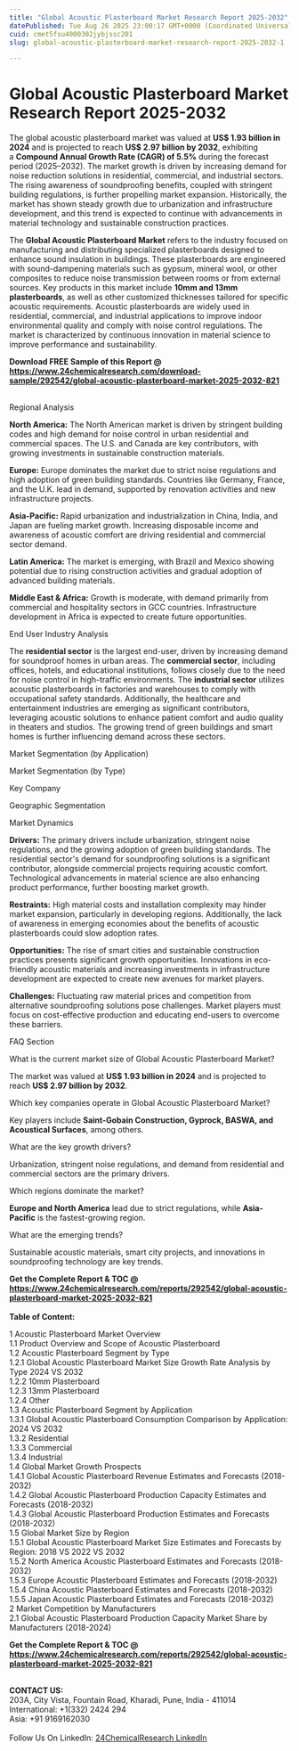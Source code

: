 ```yaml
---
title: "Global Acoustic Plasterboard Market Research Report 2025-2032"
datePublished: Tue Aug 26 2025 23:00:17 GMT+0000 (Coordinated Universal Time)
cuid: cmet5fsu4000302jybjssc201
slug: global-acoustic-plasterboard-market-research-report-2025-2032-1

---
```


# Global Acoustic Plasterboard Market Research Report 2025-2032

<p>The global acoustic plasterboard market was valued at <strong>US$ 1.93 billion in 2024</strong> and is projected to reach <strong>US$ 2.97 billion by 2032</strong>, exhibiting a <strong>Compound Annual Growth Rate (CAGR) of 5.5%</strong> during the forecast period (2025–2032). The market growth is driven by increasing demand for noise reduction solutions in residential, commercial, and industrial sectors. The rising awareness of soundproofing benefits, coupled with stringent building regulations, is further propelling market expansion. Historically, the market has shown steady growth due to urbanization and infrastructure development, and this trend is expected to continue with advancements in material technology and sustainable construction practices.</p><p>
</p><p>The <strong>Global Acoustic Plasterboard Market</strong> refers to the industry focused on manufacturing and distributing specialized plasterboards designed to enhance sound insulation in buildings. These plasterboards are engineered with sound-dampening materials such as gypsum, mineral wool, or other composites to reduce noise transmission between rooms or from external sources. Key products in this market include <strong>10mm and 13mm plasterboards</strong>, as well as other customized thicknesses tailored for specific acoustic requirements. Acoustic plasterboards are widely used in residential, commercial, and industrial applications to improve indoor environmental quality and comply with noise control regulations. The market is characterized by continuous innovation in material science to improve performance and sustainability.</p><div><b>Download FREE Sample of this Report @ 
            <a href="https://www.24chemicalresearch.com/download-sample/292542/global-acoustic-plasterboard-market-2025-2032-821">
            https://www.24chemicalresearch.com/download-sample/292542/global-acoustic-plasterboard-market-2025-2032-821</a></b></div><br><p>
Regional Analysis</p><p>
</p><p><strong>North America:</strong> The North American market is driven by stringent building codes and high demand for noise control in urban residential and commercial spaces. The U.S. and Canada are key contributors, with growing investments in sustainable construction materials.</p><p>
</p><p><strong>Europe:</strong> Europe dominates the market due to strict noise regulations and high adoption of green building standards. Countries like Germany, France, and the U.K. lead in demand, supported by renovation activities and new infrastructure projects.</p><p>
</p><p><strong>Asia-Pacific:</strong> Rapid urbanization and industrialization in China, India, and Japan are fueling market growth. Increasing disposable income and awareness of acoustic comfort are driving residential and commercial sector demand.</p><p>
</p><p><strong>Latin America:</strong> The market is emerging, with Brazil and Mexico showing potential due to rising construction activities and gradual adoption of advanced building materials.</p><p>
</p><p><strong>Middle East &amp; Africa:</strong> Growth is moderate, with demand primarily from commercial and hospitality sectors in GCC countries. Infrastructure development in Africa is expected to create future opportunities.</p><p>
End User Industry Analysis</p><p>
</p><p>The <strong>residential sector</strong> is the largest end-user, driven by increasing demand for soundproof homes in urban areas. The <strong>commercial sector</strong>, including offices, hotels, and educational institutions, follows closely due to the need for noise control in high-traffic environments. The <strong>industrial sector</strong> utilizes acoustic plasterboards in factories and warehouses to comply with occupational safety standards. Additionally, the healthcare and entertainment industries are emerging as significant contributors, leveraging acoustic solutions to enhance patient comfort and audio quality in theaters and studios. The growing trend of green buildings and smart homes is further influencing demand across these sectors.</p><p>
Market Segmentation (by Application)</p><p>
</p><p>
Market Segmentation (by Type)</p><p>
</p><p>
Key Company</p><p>
</p><p>
Geographic Segmentation</p><p>
</p><p>
Market Dynamics</p><p>
</p><p><strong>Drivers:</strong> The primary drivers include urbanization, stringent noise regulations, and the growing adoption of green building standards. The residential sector's demand for soundproofing solutions is a significant contributor, alongside commercial projects requiring acoustic comfort. Technological advancements in material science are also enhancing product performance, further boosting market growth.</p><p>
</p><p><strong>Restraints:</strong> High material costs and installation complexity may hinder market expansion, particularly in developing regions. Additionally, the lack of awareness in emerging economies about the benefits of acoustic plasterboards could slow adoption rates.</p><p>
</p><p><strong>Opportunities:</strong> The rise of smart cities and sustainable construction practices presents significant growth opportunities. Innovations in eco-friendly acoustic materials and increasing investments in infrastructure development are expected to create new avenues for market players.</p><p>
</p><p><strong>Challenges:</strong> Fluctuating raw material prices and competition from alternative soundproofing solutions pose challenges. Market players must focus on cost-effective production and educating end-users to overcome these barriers.</p><p>
FAQ Section</p><p>
What is the current market size of Global Acoustic Plasterboard Market?</p><p>
</p><p>The market was valued at <strong>US$ 1.93 billion in 2024</strong> and is projected to reach <strong>US$ 2.97 billion by 2032</strong>.</p><p>
Which key companies operate in Global Acoustic Plasterboard Market?</p><p>
</p><p>Key players include <strong>Saint-Gobain Construction, Gyprock, BASWA, and Acoustical Surfaces</strong>, among others.</p><p>
What are the key growth drivers?</p><p>
</p><p>Urbanization, stringent noise regulations, and demand from residential and commercial sectors are the primary drivers.</p><p>
Which regions dominate the market?</p><p>
</p><p><strong>Europe and North America</strong> lead due to strict regulations, while <strong>Asia-Pacific</strong> is the fastest-growing region.</p><p>
What are the emerging trends?</p><p>
</p><p>Sustainable acoustic materials, smart city projects, and innovations in soundproofing technology are key trends.</p>

<div><b>Get the Complete Report & TOC @ 
            <a href="https://www.24chemicalresearch.com/reports/292542/global-acoustic-plasterboard-market-2025-2032-821">
            https://www.24chemicalresearch.com/reports/292542/global-acoustic-plasterboard-market-2025-2032-821</a></b></div><br>
            <b>Table of Content:</b><p>1 Acoustic Plasterboard Market Overview<br />
    1.1 Product Overview and Scope of Acoustic Plasterboard<br />
    1.2 Acoustic Plasterboard Segment by Type<br />
        1.2.1 Global Acoustic Plasterboard Market Size Growth Rate Analysis by Type 2024 VS 2032<br />
        1.2.2 10mm Plasterboard<br />
        1.2.3 13mm Plasterboard<br />
        1.2.4 Other<br />
    1.3 Acoustic Plasterboard Segment by Application<br />
        1.3.1 Global Acoustic Plasterboard Consumption Comparison by Application: 2024 VS 2032<br />
        1.3.2 Residential<br />
        1.3.3 Commercial<br />
        1.3.4 Industrial<br />
    1.4 Global Market Growth Prospects<br />
        1.4.1 Global Acoustic Plasterboard Revenue Estimates and Forecasts (2018-2032)<br />
        1.4.2 Global Acoustic Plasterboard Production Capacity Estimates and Forecasts (2018-2032)<br />
        1.4.3 Global Acoustic Plasterboard Production Estimates and Forecasts (2018-2032)<br />
    1.5 Global Market Size by Region<br />
        1.5.1 Global Acoustic Plasterboard Market Size Estimates and Forecasts by Region: 2018 VS 2022 VS 2032<br />
        1.5.2 North America Acoustic Plasterboard Estimates and Forecasts (2018-2032)<br />
        1.5.3 Europe Acoustic Plasterboard Estimates and Forecasts (2018-2032)<br />
        1.5.4 China Acoustic Plasterboard Estimates and Forecasts (2018-2032)<br />
        1.5.5 Japan Acoustic Plasterboard Estimates and Forecasts (2018-2032)<br />
2 Market Competition by Manufacturers<br />
    2.1 Global Acoustic Plasterboard Production Capacity Market Share by Manufacturers (2018-2024)<br />
    </p>

<div><b>Get the Complete Report & TOC @ 
            <a href="https://www.24chemicalresearch.com/reports/292542/global-acoustic-plasterboard-market-2025-2032-821">
            https://www.24chemicalresearch.com/reports/292542/global-acoustic-plasterboard-market-2025-2032-821</a></b></div><br>

<b>CONTACT US:</b><br>
            203A, City Vista, Fountain Road, Kharadi, Pune, India - 411014<br>
            International: +1(332) 2424 294<br>
            Asia: +91 9169162030 <br><br>
            Follow Us On LinkedIn: <a href="https://www.linkedin.com/company/24chemicalresearch/">24ChemicalResearch LinkedIn</a>